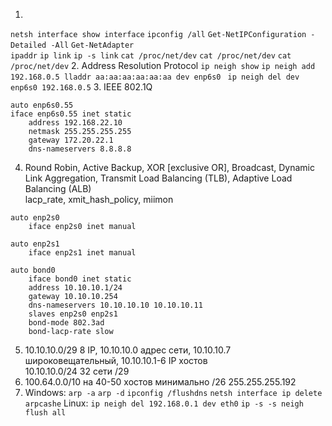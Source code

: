 1. 
```netsh interface show interface``` ```ipconfig /all``` ```Get-NetIPConfiguration -Detailed -All``` ```Get-NetAdapter```  
```ipaddr``` ```ip link``` ```ip -s link``` ```cat /proc/net/dev``` ```cat /proc/net/dev``` ```cat /proc/net/dev``` 
2. Address Resolution Protocol ```ip neigh show``` ```ip neigh add 192.168.0.5 lladdr aa:aa:aa:aa:aa:aa dev enp6s0``` ``` ip neigh del dev enp6s0 192.168.0.5```
3. IEEE 802.1Q  
```buildoutcfg
auto enp6s0.55
iface enp6s0.55 inet static
    address 192.168.22.10
    netmask 255.255.255.255
    gateway 172.20.22.1
    dns-nameservers 8.8.8.8
```
4. Round Robin, Active Backup, XOR [exclusive OR], Broadcast, Dynamic Link Aggregation, Transmit Load Balancing (TLB), Adaptive Load Balancing (ALB)  
lacp_rate, xmit_hash_policy, miimon
```buildoutcfg
auto enp2s0
    iface enp2s0 inet manual

auto enp2s1
    iface enp2s1 inet manual

auto bond0
    iface bond0 inet static
    address 10.10.10.1/24
    gateway 10.10.10.254
    dns-nameservers 10.10.10.10 10.10.10.11
    slaves enp2s0 enp2s1
    bond-mode 802.3ad
    bond-lacp-rate slow
```
5. 10.10.10.0/29 8 IP, 10.10.10.0 адрес сети, 10.10.10.7 широковещательный, 10.10.10.1-6 IP хостов  
10.10.10.0/24 32 сети /29
6. 100.64.0.0/10 на 40-50 хостов минимально /26 255.255.255.192
7. Windows: ```arp -a``` ```arp -d``` ```ipconfig /flushdns```  ```netsh interface ip delete arpcashe``` Linux: ```ip neigh del 192.168.0.1 dev eth0``` ```ip -s -s neigh flush all```